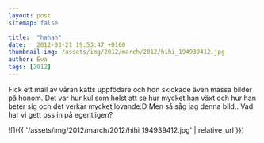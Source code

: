 ```yaml
---
layout: post
sitemap: false

title:  "hahah"
date:   2012-03-21 19:53:47 +0100
thumbnail-img: /assets/img/2012/march/2012/hihi_194939412.jpg
author: Eva
tags: [2012]
---
```


Fick ett mail av våran katts uppfödare och hon skickade även massa bilder på honom. Det var hur kul som helst att se hur mycket han växt och hur han beter sig och det verkar mycket lovande:D Men så såg jag denna bild.. Vad har vi gett oss in på egentligen?

![]({{ '/assets/img/2012/march/2012/hihi_194939412.jpg'  | relative_url }})

